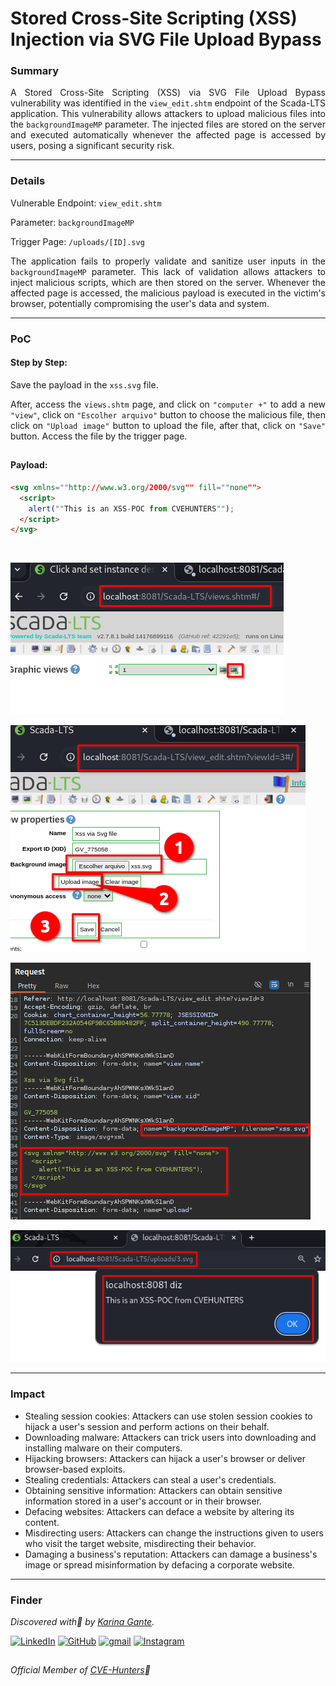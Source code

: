 # Stored Cross-Site Scripting (XSS) Injection via SVG File Upload Bypass

### Summary

<p align="justify">A Stored Cross-Site Scripting (XSS) via SVG File Upload Bypass vulnerability was identified in the <code>view_edit.shtm</code> endpoint of the Scada-LTS application. This vulnerability allows attackers to upload malicious files into the <code>backgroundImageMP</code> parameter. The injected files are stored on the server and executed automatically whenever the affected page is accessed by users, posing a significant security risk.</p>

---

### Details

Vulnerable Endpoint: `view_edit.shtm`

Parameter: `backgroundImageMP`

Trigger Page: `/uploads/[ID].svg`

<p align="justify">The application fails to properly validate and sanitize user inputs in the <code>backgroundImageMP</code> parameter. This lack of validation allows attackers to inject malicious scripts, which are then stored on the server. Whenever the affected page is accessed, the malicious payload is executed in the victim's browser, potentially compromising the user's data and system.</p>

---

### PoC

#### Step by Step:

<p align="justify">Save the payload in the <code>xss.svg</code> file.</p>

<p align="justify">After, access the <code>views.shtm</code> page, and click on <code>"computer +"</code> to add a new <code>"view"</code>, click on <code>"Escolher arquivo"</code> button to choose the malicious file, then click on <code>"Upload image"</code> button to upload the file, after that, click on <code>"Save"</code> button. Access the file by the trigger page.</p>

##

#### Payload:

````html
<svg xmlns=""http://www.w3.org/2000/svg"" fill=""none"">
  <script>
    alert(""This is an XSS-POC from CVEHUNTERS"");
  </script>
</svg>
````
</br>

![](/CVEs/images/storedXss38.png)

![](/CVEs/images/storedXss39.png)

![](/CVEs/images/storedXss40.png)

![](/CVEs/images/storedXss41.png)

----

### Impact

<p align="justify">
<ul>
  <li>Stealing session cookies: Attackers can use stolen session cookies to hijack a user's session and perform actions on their behalf.</li>
  <li>Downloading malware: Attackers can trick users into downloading and installing malware on their computers.</li>
  <li>Hijacking browsers: Attackers can hijack a user's browser or deliver browser-based exploits.</li>
  <li>Stealing credentials: Attackers can steal a user's credentials.</li>
  <li>Obtaining sensitive information: Attackers can obtain sensitive information stored in a user's account or in their browser.</li>
  <li>Defacing websites: Attackers can deface a website by altering its content.</li>
  <li>Misdirecting users: Attackers can change the instructions given to users who visit the target website, misdirecting their behavior.</li>
  <li>Damaging a business's reputation: Attackers can damage a business's image or spread misinformation by defacing a corporate website.</li>
</ul>
</p>

---

### Finder

*Discovered with💜 by [Karina Gante](https://karinagante.github.io/).* 

[![LinkedIn](https://skillicons.dev/icons?i=linkedin&theme=dark)](https://www.linkedin.com/in/karina-gante/)
[![GitHub](https://skillicons.dev/icons?i=github&theme=dark)](https://www.github.com/KarinaGante/)
[![gmail](https://skillicons.dev/icons?i=gmail&theme=dark)](mailto:karina.g@aluno.ifsp.edu.br)
[![Instagram](https://skillicons.dev/icons?i=instagram&theme=dark)](https://www.instagram.com/karinovisk02/)

##

*Official Member of [CVE-Hunters](https://www.cvehunters.com/)🏹*